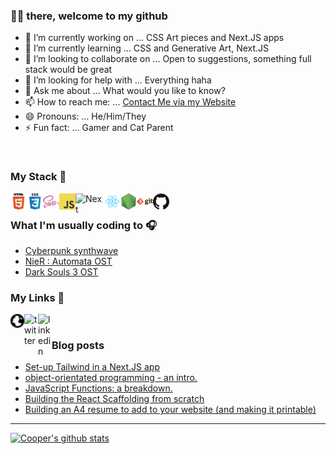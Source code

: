 ### 👋🏽 there, welcome to my github

-   🔭 I’m currently working on ... CSS Art pieces and Next.JS apps
-   🌱 I’m currently learning ... CSS and Generative Art, Next.JS
-   👯 I’m looking to collaborate on ... Open to suggestions, something full stack would be great
-   🤔 I’m looking for help with ... Everything haha
-   💬 Ask me about ... What would you like to know?
-   📫 How to reach me: ... [Contact Me via my Website](https://www.cooper-codes.dev/contactMe)
-   😄 Pronouns: ... He/Him/They
-   ⚡ Fun fact: ... Gamer and Cat Parent

<br />

### My Stack 🥞

<img align="left" alt="HTML5" width="26px" src="https://raw.githubusercontent.com/github/explore/80688e429a7d4ef2fca1e82350fe8e3517d3494d/topics/html/html.png" />

<img align="left" alt="CSS3" width="26px" src="https://raw.githubusercontent.com/github/explore/80688e429a7d4ef2fca1e82350fe8e3517d3494d/topics/css/css.png" />

<img align="left" alt="Sass" width="26px" src="https://raw.githubusercontent.com/github/explore/80688e429a7d4ef2fca1e82350fe8e3517d3494d/topics/sass/sass.png" />

<img align="left" alt="JavaScript" width="26px" src="https://raw.githubusercontent.com/github/explore/80688e429a7d4ef2fca1e82350fe8e3517d3494d/topics/javascript/javascript.png" />

<img align="left" alt="Next" width="46px" src="https://api.iconify.design/logos-nextjs.svg" />

<img align="left" alt="React" width="26px" src="https://raw.githubusercontent.com/github/explore/80688e429a7d4ef2fca1e82350fe8e3517d3494d/topics/react/react.png" />

<img align="left" alt="Node.js" width="26px" src="https://raw.githubusercontent.com/github/explore/80688e429a7d4ef2fca1e82350fe8e3517d3494d/topics/nodejs/nodejs.png" />

<img align="left" alt="Git" width="26px" src="https://raw.githubusercontent.com/github/explore/80688e429a7d4ef2fca1e82350fe8e3517d3494d/topics/git/git.png" />

<img align="left" alt="GitHub" width="26px" src="https://raw.githubusercontent.com/github/explore/78df643247d429f6cc873026c0622819ad797942/topics/github/github.png" />

<br />

### What I'm usually coding to 🎧

<!-- YOUTUBE:START -->

-   [Cyberpunk synthwave](https://www.youtube.com/user/ThePrimeThanatos/featured)
-   [NieR : Automata OST](https://www.youtube.com/watch?v=NOhK5iM_dUg&ab_channel=%E9%A4%8A%E6%A8%82%E5%A4%9A)
-   [Dark Souls 3 OST](https://www.youtube.com/watch?v=PrYPqtWWB3s&t=3963s&ab_channel=Shirrako)
<!-- YOUTUBE:END -->

### My Links 🔗

[<img align='left' alt='portfolio website' width='22px' src='https://raw.githubusercontent.com/iconic/open-iconic/master/svg/globe.svg' />][website]

[<img align='left' alt='twitter' width='22px' src='https://cdn.jsdelivr.net/npm/simple-icons@v3/icons/twitter.svg' />][twitter]

[<img align='left' alt='linkedin' width='22px' src='https://cdn.jsdelivr.net/npm/simple-icons@v3/icons/linkedin.svg' />][linkedin]

<br />

### Blog posts

<!-- BLOG-POST-LIST:START -->

-   [Set-up Tailwind in a Next.JS app](https://dev.to/coopercodes/set-up-tailwind-in-a-next-js-app-2dg7)
-   [object-orientated programming - an intro.](https://dev.to/coopercodes/object-orientated-programming-an-intro-1g62)
-   [JavaScript Functions: a breakdown.](https://dev.to/coopercodes/javascript-functions-a-breakdown-i4)
-   [Building the React Scaffolding from scratch](https://dev.to/coopercodes/building-a-react-app-from-scratch-1h)
-   [Building an A4 resume to add to your website (and making it printable)](https://dev.to/coopercodes/building-an-a4-resume-to-add-to-your-website-and-making-it-printable-1la8)
<!-- BLOG-POST-LIST:END -->

---

[![Cooper's github stats](https://github-readme-stats.vercel.app/api?username=CoopsCodes&count_private=true&show_icons=true&theme=radical)](https://github.com/anuraghazra/github-readme-stats)

<!-- [![Top Langs](https://github-readme-stats.vercel.app/api/top-langs/?username=CoopsCodes)](https://github.com/anuraghazra/github-readme-stats) -->

[website]: https://www.cooper-codes.dev/
[twitter]: https://twitter.com/CooperCodes
[linkedin]: www.linkedin.com/in/cooper-viktor
